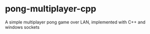 # pong-multiplayer-cpp
A simple multiplayer pong game over LAN, implemented with C++ and windows sockets  

